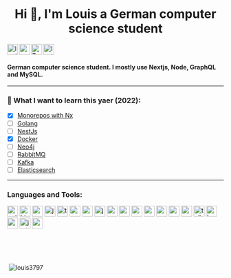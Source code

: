 <h1 align="center">Hi 👋, I'm Louis a German computer science student</h1>

<p align="left"> 
 <img align="left" height="25" src="https://komarev.com/ghpvc/?username=louis3797&label=Profile%20views&color=0e75b6&style=flat" alt="louis3797" />  
 
  <img align="left" height="25" src="https://img.shields.io/github/followers/Louis3797.svg?style=social&label=Follow&maxAge=2592000" />  
 
 <a href="https://twitter.com/codewithlouiss">
    <img align="left" alt="Twitter" height="25" src="https://img.shields.io/badge/Twitter-1DA1F2?style=for-the-badge&logo=twitter&logoColor=white" />
  </a>
 
  <a href="https://www.instagram.com/codewithlouis">
    <img  alt="Instagram" height="25" src="https://img.shields.io/badge/Instagram-E4405F?style=for-the-badge&logo=instagram&logoColor=white" />
  </a> 
</p>


#### German computer science student. I mostly use Nextjs, Node, GraphQL and MySQL.


---

### :notebook: What I want to learn this yaer (2022):

* [x] [Monorepos with Nx](https://nx.dev/) 
* [ ] [Golang](https://go.dev/) 
* [ ] [NestJs](https://nestjs.com/) 
* [x] [Docker](https://www.docker.com/) 
* [ ] [Neo4j](https://neo4j.com/) 
* [ ] [RabbitMQ](https://www.rabbitmq.com/) 
* [ ] [Kafka](https://kafka.apache.org/) 
* [ ] [Elasticsearch](https://www.elastic.co/de/elasticsearch/) 

---
 
### Languages and Tools:
<p align="left"> 
 <img alt="python" height="25" src="https://img.shields.io/badge/Python-14354C?style=for-the-badge&logo=python&logoColor=whi" />
 <img alt="html" height="25" src="https://img.shields.io/badge/HTML5-E34F26?style=for-the-badge&logo=html5&logoColor=white" />
 <img alt="css" height="25" src="https://img.shields.io/badge/CSS3-1572B6?style=for-the-badge&logo=css3&logoColor=white" />
 <img alt="js" height="25" src="https://img.shields.io/badge/JavaScript-F7DF1E?style=for-the-badge&logo=javascript&logoColor=black" />
 <img alt="typescript" height="25" src="https://img.shields.io/badge/typescript-%23007ACC.svg?style=for-the-badge&logo=typescript&logoColor=white" />
 <img alt="nodejs" height="25" src="https://img.shields.io/badge/node.js-6DA55F?style=for-the-badge&logo=node.js&logoColor=white" />
 <img alt="c" height="25" src="https://img.shields.io/badge/C-00599C?style=for-the-badge&logo=c&logoColor=white" />
 <img alt="java" height="25" src="https://img.shields.io/badge/Java-ED8B00?style=for-the-badge&logo=java&logoColor=white" />
 <img alt="markdown" height="25" src="https://img.shields.io/badge/Markdown-000000?style=for-the-badge&logo=markdown&logoColor=white" />
 <img alt="react" height="25" src="https://img.shields.io/badge/React-20232A?style=for-the-badge&logo=react&logoColor=61DAFB" />
 <img alt="react-native" height="25" src="https://img.shields.io/badge/React_Native-20232A?style=for-the-badge&logo=react&logoColor=61DAFB" />
  <img alt="next" height="25" src="https://img.shields.io/badge/Next-black?style=for-the-badge&logo=next.js&logoColor=white" />
 <img alt="graphql" height="25" src="https://img.shields.io/badge/-GraphQL-E10098?style=for-the-badge&logo=graphql&logoColor=white" />
 <img alt="apollo-graphql" height="25" src="https://img.shields.io/badge/-ApolloGraphQL-311C87?style=for-the-badge&logo=apollo-graphql)" />
 
  <img alt="mysql" height="25" src="https://img.shields.io/badge/MySQL-00000F?style=for-the-badge&logo=mysql&logoColor=white" />
  <img alt="tailwind" height="25" src="https://img.shields.io/badge/Tailwind_CSS-38B2AC?style=for-the-badge&logo=tailwind-css&logoColor=white" />
  <img alt="bootstrap" height="25" src="https://img.shields.io/badge/bootstrap-%23563D7C.svg?style=for-the-badge&logo=bootstrap&logoColor=white" />
  <img alt="material-ui" height="25" src="https://img.shields.io/badge/React_Native-20232A?style=for-the-badge&logo=react&logoColor=61DAFB" />
<!--   <img alt="redux" height="25" src="https://img.shields.io/badge/Redux-593D88?style=for-the-badge&logo=redux&logoColor=white" /> -->
  <img alt="jwt" height="25" src="https://img.shields.io/badge/JWT-black?style=for-the-badge&logo=JSON%20web%20tokens" />
   <img alt="yarn" height="25" src="https://img.shields.io/badge/yarn-%232C8EBB.svg?style=for-the-badge&logo=yarn&logoColor=white" />
<!--   <img alt="heroku" height="25" src="https://img.shields.io/badge/Heroku-430098?style=for-the-badge&logo=heroku&logoColor=white" />
  <img alt="aws" height="25" src="https://img.shields.io/badge/Amazon_AWS-232F3E?style=for-the-badge&logo=amazon-aws&logoColor=white" /> -->
</p>
<!-- -
<p align="center"> <a href="https://aws.amazon.com/amplify/" target="_blank"> <img src="https://docs.amplify.aws/assets/logo-dark.svg" alt="amplify" width="40" height="40"/> </a> <a href="https://babeljs.io/" target="_blank"> <img src="https://www.vectorlogo.zone/logos/babeljs/babeljs-icon.svg" alt="babel" width="40" height="40"/> </a> <a href="https://getbootstrap.com" target="_blank"> <img src="https://raw.githubusercontent.com/devicons/devicon/master/icons/bootstrap/bootstrap-plain-wordmark.svg" alt="bootstrap" width="40" height="40"/> </a> <a href="https://www.cprogramming.com/" target="_blank"> <img src="https://raw.githubusercontent.com/devicons/devicon/master/icons/c/c-original.svg" alt="c" width="40" height="40"/> </a> <a href="https://www.w3schools.com/css/" target="_blank"> <img src="https://raw.githubusercontent.com/devicons/devicon/master/icons/css3/css3-original-wordmark.svg" alt="css3" width="40" height="40"/> </a> <a href="https://www.cypress.io" target="_blank"> <img src="https://raw.githubusercontent.com/simple-icons/simple-icons/6e46ec1fc23b60c8fd0d2f2ff46db82e16dbd75f/icons/cypress.svg" alt="cypress" width="40" height="40"/> </a> <a href="https://dart.dev" target="_blank"> <img src="https://www.vectorlogo.zone/logos/dartlang/dartlang-icon.svg" alt="dart" width="40" height="40"/> </a> <a href="https://www.docker.com/" target="_blank"> <img src="https://raw.githubusercontent.com/devicons/devicon/master/icons/docker/docker-original-wordmark.svg" alt="docker" width="40" height="40"/> </a> <a href="https://expressjs.com" target="_blank"> <img src="https://raw.githubusercontent.com/devicons/devicon/master/icons/express/express-original-wordmark.svg" alt="express" width="40" height="40"/> </a> <a href="https://firebase.google.com/" target="_blank"> <img src="https://www.vectorlogo.zone/logos/firebase/firebase-icon.svg" alt="firebase" width="40" height="40"/> </a> <a href="https://flutter.dev" target="_blank"> <img src="https://www.vectorlogo.zone/logos/flutterio/flutterio-icon.svg" alt="flutter" width="40" height="40"/> </a> <a href="https://git-scm.com/" target="_blank"> <img src="https://www.vectorlogo.zone/logos/git-scm/git-scm-icon.svg" alt="git" width="40" height="40"/> </a> <a href="https://graphql.org" target="_blank"> <img src="https://www.vectorlogo.zone/logos/graphql/graphql-icon.svg" alt="graphql" width="40" height="40"/> </a> <a href="https://www.w3.org/html/" target="_blank"> <img src="https://raw.githubusercontent.com/devicons/devicon/master/icons/html5/html5-original-wordmark.svg" alt="html5" width="40" height="40"/> </a> <a href="https://www.java.com" target="_blank"> <img src="https://raw.githubusercontent.com/devicons/devicon/master/icons/java/java-original.svg" alt="java" width="40" height="40"/> </a> <a href="https://developer.mozilla.org/en-US/docs/Web/JavaScript" target="_blank"> <img src="https://raw.githubusercontent.com/devicons/devicon/master/icons/javascript/javascript-original.svg" alt="javascript" width="40" height="40"/> </a> <a href="https://jestjs.io" target="_blank"> <img src="https://www.vectorlogo.zone/logos/jestjsio/jestjsio-icon.svg" alt="jest" width="40" height="40"/> </a> <a href="https://www.mongodb.com/" target="_blank"> <img src="https://raw.githubusercontent.com/devicons/devicon/master/icons/mongodb/mongodb-original-wordmark.svg" alt="mongodb" width="40" height="40"/> </a> <a href="https://www.mysql.com/" target="_blank"> <img src="https://raw.githubusercontent.com/devicons/devicon/master/icons/mysql/mysql-original-wordmark.svg" alt="mysql" width="40" height="40"/> </a> <a href="https://nextjs.org/" target="_blank"> <img src="https://cdn.worldvectorlogo.com/logos/nextjs-3.svg" alt="nextjs" width="40" height="40"/> </a> <a href="https://nodejs.org" target="_blank"> <img src="https://raw.githubusercontent.com/devicons/devicon/master/icons/nodejs/nodejs-original-wordmark.svg" alt="nodejs" width="40" height="40"/> </a> <a href="https://www.python.org" target="_blank"> <img src="https://raw.githubusercontent.com/devicons/devicon/master/icons/python/python-original.svg" alt="python" width="40" height="40"/> </a> <a href="https://reactjs.org/" target="_blank"> <img src="https://raw.githubusercontent.com/devicons/devicon/master/icons/react/react-original-wordmark.svg" alt="react" width="40" height="40"/> </a> <a href="https://reactnative.dev/" target="_blank"> <img src="https://reactnative.dev/img/header_logo.svg" alt="reactnative" width="40" height="40"/> </a> <a href="https://redux.js.org" target="_blank"> <img src="https://raw.githubusercontent.com/devicons/devicon/master/icons/redux/redux-original.svg" alt="redux" width="40" height="40"/> </a> <a href="https://sass-lang.com" target="_blank"> <img src="https://raw.githubusercontent.com/devicons/devicon/master/icons/sass/sass-original.svg" alt="sass" width="40" height="40"/> </a> <a href="https://tailwindcss.com/" target="_blank"> <img src="https://www.vectorlogo.zone/logos/tailwindcss/tailwindcss-icon.svg" alt="tailwind" width="40" height="40"/> </a> <a href="https://www.typescriptlang.org/" target="_blank"> <img src="https://raw.githubusercontent.com/devicons/devicon/master/icons/typescript/typescript-original.svg" alt="typescript" width="40" height="40"/> </a> <a href="https://webpack.js.org" target="_blank"> <img src="https://raw.githubusercontent.com/devicons/devicon/d00d0969292a6569d45b06d3f350f463a0107b0d/icons/webpack/webpack-original-wordmark.svg" alt="webpack" width="40" height="40"/> </a> </p>
- -->
</br>
</br> 
</br>

<p align="left">&nbsp;<img src="https://github-readme-stats.vercel.app/api/top-langs?username=louis3797&theme=discord_old_blurple&show_icons=true&locale=en&layout=compact" alt="louis3797" />
</p>




